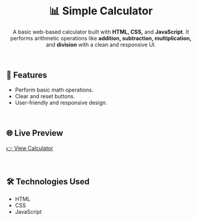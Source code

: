 <h1 align="center">📊 Simple Calculator</h1>

<p align="center">
  A basic web-based calculator built with <strong>HTML, CSS,</strong> and <strong>JavaScript</strong>. 
  It performs arithmetic operations like <strong>addition, subtraction, multiplication,</strong> and <strong>division</strong> 
  with a clean and responsive UI.
</p>

<br>

<h2>🚀 Features</h2>
<ul>
  <li>Perform basic math operations.</li>
  <li>Clear and reset buttons.</li>
  <li>User-friendly and responsive design.</li>
</ul>

<br>

<h2>🌐 Live Preview</h2>
<p>
  <a href="https://simplecalculator-001.netlify.app/" target="_blank">👉 View Calculator</a>
</p>

<br>

<h2>🛠️ Technologies Used</h2>
<ul>
  <li>HTML</li>
  <li>CSS</li>
  <li>JavaScript</li>
</ul>

<br>

